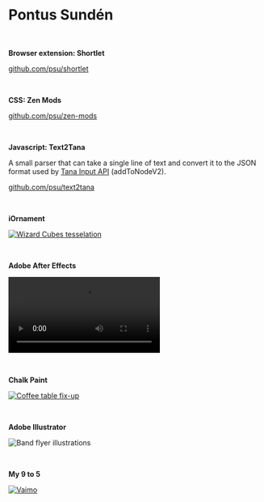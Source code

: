 # Pontus Sundén

<br>

**Browser extension: Shortlet**

[github.com/psu/shortlet](https://github.com/psu/shortlet)

<br>

**CSS: Zen Mods**

[github.com/psu/zen-mods](https://github.com/psu/zen-mods)

<br>

**Javascript: Text2Tana**

A small parser that can take a single line of text and convert it to the JSON format used by [Tana Input API](https://tana.inc/docs/input-api) (addToNodeV2).

[github.com/psu/text2tana](https://github.com/psu/text2tana)

<br>

**iOrnament**

[![Wizard Cubes tesselation](media/wizard-cubes.jpg)](https://science-to-touch.com/en/iOrnament.html)

<br>

**Adobe After Effects**

![Animated marketing content](media/fhv-stress.mp4 ':include :type=video controls loop muted width=100% height=56%')

<br>

**Chalk Paint**

[![Coffee table fix-up](media/coffee-table.jpg)](/assets/coffee-table-process.jpg)

<br>

**Adobe Illustrator**

![Band flyer illustrations](media/greta-flyer.png)

<br>

**My 9 to 5**

[![Vaimo](media/dayjob.jpg)](https://www.vaimo.com/expertise/data-management/product-information-management-pim/)

<br>
